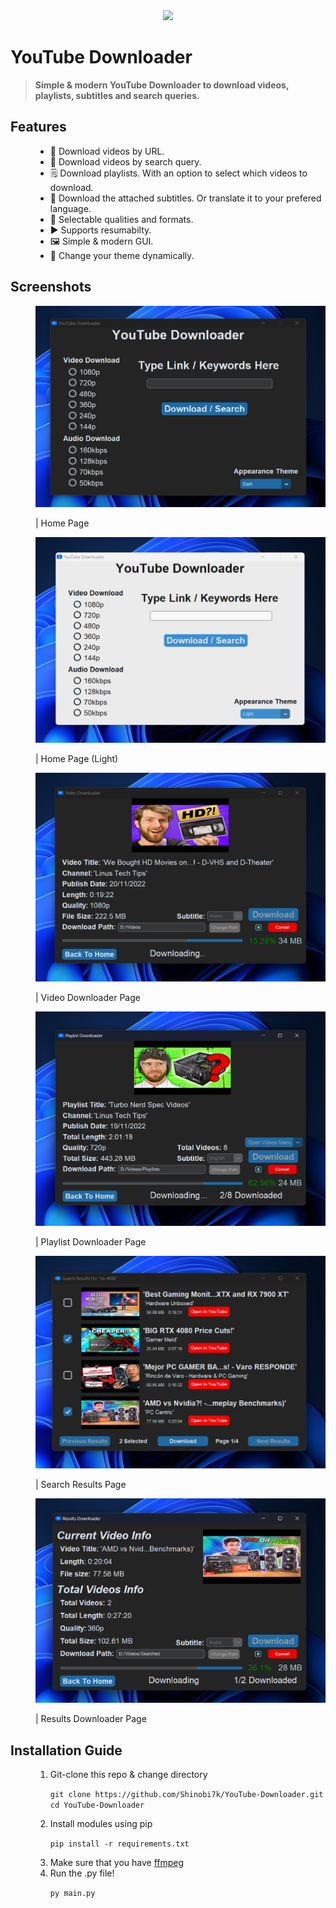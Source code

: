 <div align="center">
<img src = "YDICO.ico" width = 200></img>
</div>
<h1><b>YouTube Downloader</b></h1>
<!-- for github badges (buttons) https://shields.io/ -->

> <p><b>Simple & modern YouTube Downloader to download videos, playlists, subtitles and search queries.</p></b>

<dl>
<dt><h2>Features</h2></dt>
<dd>
<ul>
<li>🔗 Download videos by URL.</li>
<li>🔎 Download videos by search query.</li>
<li>🗒️ Download playlists. With an option to select which videos to download.</li>
<li>💬 Download the attached subtitles. Or translate it to your prefered language.</li>
<li>🔖 Selectable qualities and formats.</li>
<li>▶️ Supports resumabilty.</li>
<li>🖼️ Simple & modern GUI.</li>
<li>🌃 Change your theme dynamically.</li>
</ul>
</dd>
</dl>

<dl>
<dt><h2>Screenshots</h2></dt>
<dd>
<img src = "imgs/home_dark.jpg"></img>
<p>| Home Page</p>
</dd>
<dd>
<img src = "imgs/home_light.jpg"></img>
<p>| Home Page (Light)</p>
</dd>
<dd>
<img src = "imgs/video_downloader.jpg"></img>
<p>| Video Downloader Page</p>
</dd>
<dd>
<img src = "imgs/playlist_downloader.jpg"></img>
<p>| Playlist Downloader Page</p>
</dd>
<dd>
<img src = "imgs/search_results.jpg"></img>
<p>| Search Results Page</p>
</dd>
<dd>
<img src = "imgs/results_downloader.jpg"></img>
<p>| Results Downloader Page</p>
</dd>
</dl>

<dl>
<dt><h2>Installation Guide</h2></dt>
<dd>
<ol>

<li>Git-clone this repo & change directory</li>

```git clone https://github.com/Shinobi7k/YouTube-Downloader.git```
<br>
```cd YouTube-Downloader```

<li>Install modules using pip</li>

```pip install -r requirements.txt```

<li>Make sure that you have <a href = "https://ffmpeg.org/download.html">ffmpeg</a></li>

<li>Run the .py file!</li>

```py main.py```
<ol>
</dd>
</dl>
